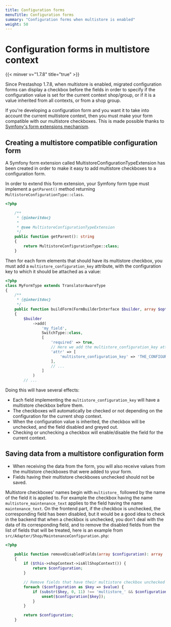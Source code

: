 ```yaml
---
title: Configuration forms
menuTitle: Configuration forms
summary: "Configuration forms when multistore is enabled"
weight: 50
---
```


# Configuration forms in multistore context
{{< minver v="1.7.8" title="true" >}}

Since Prestashop 1.7.8, when multistore is enabled, migrated configuration forms can display a checkbox before the fields in order to specify if the configuration value is set for the current context shop/group, or if it is a value inherited from all contexts, or from a shop group.

If you're developing a configuration form and you want it to take into account the current multistore context, then you must make your form compatible with our multistore checkboxes. This is made possible thanks to [Symfony's form extensions mechanism](https://symfony.com/doc/3.4/form/create_form_type_extension.html).



## Creating a multistore compatible configuration form

A Symfony form extension called MultistoreConfigurationTypeExtension has been created in order to make it easy to add multistore checkboxes to a configuration form.

In order to extend this form extension, your Symfony form type must implement a `getParent()` method returning `MultistoreConfigurationType::class`.

```php
<?php

    /**
     * {@inheritdoc}
     *
     * @see MultistoreConfigurationTypeExtension
     */
    public function getParent(): string
    {
        return MultistoreConfigurationType::class;
    }
```

Then for each form elements that should have its multistore checkbox, you must add a `multistore_configuration_key` attribute, with the configuration key to which it should be attached as a value:

```php
<?php
class MyFormType extends TranslatorAwareType
{
    /**
     * {@inheritdoc}
     */
    public function buildForm(FormBuilderInterface $builder, array $options)
    {
        $builder
            ->add(
                'my_field',
                SwitchType::class,
                [
                    'required' => true,
                    // Here we add the multistore_configuration_key attribute with the configuration key it is linked to.
                    'attr' => [
                        'multistore_configuration_key' => 'THE_CONFIGURATION_KEY',
                    ],
                    // ...
                ]
            )
        // ...

```

Doing this will have several effects:

- Each field implementing the `multistore_configuration_key` will have a multistore checkbox before them.
- The checkboxes will automatically be checked or not depending on the configuration for the current shop context.
- When the configuration value is inherited, the checkbox will be unchecked, and the field disabled and greyed out.
- Checking or unchecking a checkbox will enable/disable the field for the current context.


## Saving data from a multistore configuration form

- When receiving the data from the form, you will also receive values from the multistore checkboxes that were added to your form.
- Fields having their multistore checkboxes unchecked should not be saved.

Multistore checkboxes' names begin with `multistore_` followed by the name of the field it is applied to. For example the checkbox having the name `multistore_maintenance_text` applies to the field having the name `maintenance_text`. On the frontend part, if the checkbox is unchecked, the corresponding field has been disabled, but it would be a good idea to check in the backend that when a checkbox is unchecked, you don't deal with the data of its corresponding field, and to remove the disabled fields from the list of fields that will be treated, here is an example from `src/Adapter/Shop/MaintenanceConfiguration.php`:

```php
<?php

    public function removeDisabledFields(array $configuration): array
    {
        if ($this->shopContext->isAllShopContext()) {
            return $configuration;
        }

        // Remove fields that have their multistore checkbox unchecked
        foreach ($configuration as $key => $value) {
            if (substr($key, 0, 11) !== 'multistore_' && $configuration['multistore_' . $key] !== true) {
                unset($configuration[$key]);
            }
        }

        return $configuration;
    }
````


